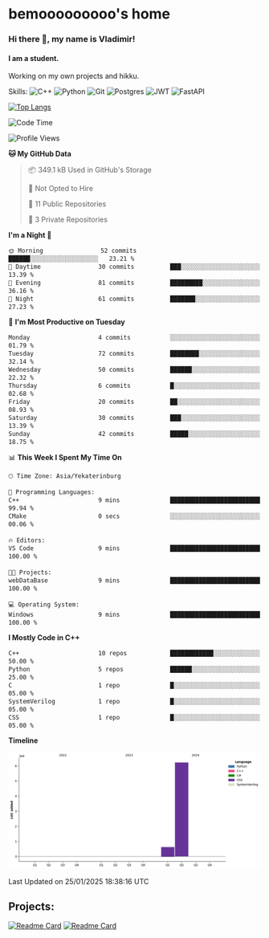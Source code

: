 # bemooooooooo's home
### Hi there 👋, my name is Vladimir!
#### I am a student.
Working on my own projects and hikku.

Skills: ![C++](https://img.shields.io/badge/c++-%2300599C.svg?style=for-the-badge&logo=c%2B%2B&logoColor=white) ![Python](https://img.shields.io/badge/python-3670A0?style=for-the-badge&logo=python&logoColor=ffdd54) ![Git](https://img.shields.io/badge/git-%23F05033.svg?style=for-the-badge&logo=git&logoColor=white) ![Postgres](https://img.shields.io/badge/postgres-%23316192.svg?style=for-the-badge&logo=postgresql&logoColor=white) ![JWT](https://img.shields.io/badge/JWT-black?style=for-the-badge&logo=JSON%20web%20tokens) ![FastAPI](https://img.shields.io/badge/FastAPI-005571?style=for-the-badge&logo=fastapi)
<!--![GitHub streak stats](https://streak-stats.demolab.com/?user=bemooooooooo)-->

[![Top Langs](https://github-readme-stats.vercel.app/api/top-langs/?username=bemooooooooo)](https://github.com/anuraghazra/github-readme-stats)

<!--START_SECTION:waka-->
![Code Time](http://img.shields.io/badge/Code%20Time-3%20hrs%2028%20mins-blue)

![Profile Views](http://img.shields.io/badge/Profile%20Views-8-blue)

**🐱 My GitHub Data** 

> 📦 349.1 kB Used in GitHub's Storage 
 > 
> 🚫 Not Opted to Hire
 > 
> 📜 11 Public Repositories 
 > 
> 🔑 3 Private Repositories 
 > 
**I'm a Night 🦉** 

```text
🌞 Morning                52 commits          ██████░░░░░░░░░░░░░░░░░░░   23.21 % 
🌆 Daytime                30 commits          ███░░░░░░░░░░░░░░░░░░░░░░   13.39 % 
🌃 Evening                81 commits          █████████░░░░░░░░░░░░░░░░   36.16 % 
🌙 Night                  61 commits          ███████░░░░░░░░░░░░░░░░░░   27.23 % 
```
📅 **I'm Most Productive on Tuesday** 

```text
Monday                   4 commits           ░░░░░░░░░░░░░░░░░░░░░░░░░   01.79 % 
Tuesday                  72 commits          ████████░░░░░░░░░░░░░░░░░   32.14 % 
Wednesday                50 commits          ██████░░░░░░░░░░░░░░░░░░░   22.32 % 
Thursday                 6 commits           █░░░░░░░░░░░░░░░░░░░░░░░░   02.68 % 
Friday                   20 commits          ██░░░░░░░░░░░░░░░░░░░░░░░   08.93 % 
Saturday                 30 commits          ███░░░░░░░░░░░░░░░░░░░░░░   13.39 % 
Sunday                   42 commits          █████░░░░░░░░░░░░░░░░░░░░   18.75 % 
```


📊 **This Week I Spent My Time On** 

```text
🕑︎ Time Zone: Asia/Yekaterinburg

💬 Programming Languages: 
C++                      9 mins              █████████████████████████   99.94 % 
CMake                    0 secs              ░░░░░░░░░░░░░░░░░░░░░░░░░   00.06 % 

🔥 Editors: 
VS Code                  9 mins              █████████████████████████   100.00 % 

🐱‍💻 Projects: 
webDataBase              9 mins              █████████████████████████   100.00 % 

💻 Operating System: 
Windows                  9 mins              █████████████████████████   100.00 % 
```

**I Mostly Code in C++** 

```text
C++                      10 repos            ████████████░░░░░░░░░░░░░   50.00 % 
Python                   5 repos             ██████░░░░░░░░░░░░░░░░░░░   25.00 % 
C                        1 repo              █░░░░░░░░░░░░░░░░░░░░░░░░   05.00 % 
SystemVerilog            1 repo              █░░░░░░░░░░░░░░░░░░░░░░░░   05.00 % 
CSS                      1 repo              █░░░░░░░░░░░░░░░░░░░░░░░░   05.00 % 
```



**Timeline**

![Lines of Code chart](https://raw.githubusercontent.com/bemooooooooo/bemooooooooo/main/assets/bar_graph.png)


 Last Updated on 25/01/2025 18:38:16 UTC
<!--END_SECTION:waka-->

## Projects:
[![Readme Card](https://github-readme-stats.vercel.app/api/pin/?username=bemooooooooo&repo=Gui-for-DataBase)](https://github.com/bemooooooooo/Gui-for-DataBase) [![Readme Card](https://github-readme-stats.vercel.app/api/pin/?username=bemooooooooo&repo=FileService)](https://github.com/bemooooooooo/FileService)

